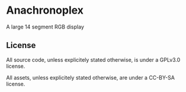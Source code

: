 Anachronoplex
===

A large 14 segment RGB display



License
---

All source code, unless explicitely stated otherwise, is under a GPLv3.0 license.

All assets, unless explicitely stated otherwise, are under a CC-BY-SA license.

